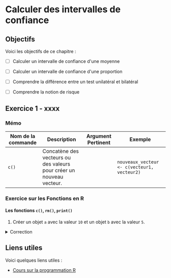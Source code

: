 # Calculer des intervalles de confiance

## Objectifs
Voici les objectifs de ce chapitre :
- [ ] Calculer un intervalle de confiance d'une moyenne
- [ ] Calculer un intervalle de confiance d'une proportion
- [ ] Comprendre la différence entre un test unilatéral et bilatéral
- [ ] Comprendre la notion de risque


## Exercice 1 - xxxx

### Mémo
| Nom de la commande | Description | Argument Pertinent | Exemple |
|------------------|-------------|--------------------|---------|
| `c()` | Concatène des vecteurs ou des valeurs pour créer un nouveau vecteur. |  | `nouveaux_vecteur <- c(vecteur1, vecteur2)` |

### Exercice sur les Fonctions en R

#### Les fonctions `c()`,  `rm()`, `print()`

1. Créer un objet `a` avec la valeur `10` et un objet `b` avec la valeur `5`. 
<details>
<summary>Correction</summary>

```r
a <- 10
b <- 5
```
</details>


## Liens utiles

Voici quelques liens utiles :

- [Cours sur la programmation R](https://asardell.github.io/programmation-r/)
